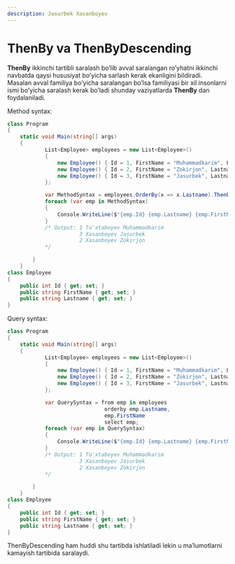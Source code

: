 ```yaml
---
description: Jasurbek Xasanboyev
---
```


# ThenBy va ThenByDescending

**ThenBy** ikkinchi tartibli saralash bo’lib avval saralangan ro’yhatni ikkinchi navbatda qaysi hususiyat bo’yicha sarlash kerak ekanligini bildiradi. Masalan avval familiya bo’yicha saralangan bo’lsa familiyasi bir xil insonlarni ismi bo’yicha saralash kerak bo’ladi shunday vaziyatlarda **ThenBy** dan foydalaniladi. 

Method syntax:

```csharp
class Program
{
    static void Main(string[] args)
    {
            List<Employee> employees = new List<Employee>()
            {
                new Employee() { Id = 1, FirstName = "Muhammadkarim", Lastname = "To'xtaboyev"},
                new Employee() { Id = 2, FirstName = "Zokirjon", Lastname = "Xasanboyev" },
                new Employee() { Id = 3, FirstName = "Jasurbek", Lastname = "Xasanboyev" }
            };

            var MethodSyntax = employees.OrderBy(x => x.Lastname).ThenBy(x => x.FirstName);
            foreach (var emp in MethodSyntax)
            {
                Console.WriteLine($"{emp.Id} {emp.Lastname} {emp.FirstName}");
            }
            /* Output: 1 To'xtaboyev Muhammadkarim
                       3 Xasanboyev Jasurbek
                       2 Xasanboyev Zokirjon
            */

        }
    }
class Employee
{
    public int Id { get; set; }
    public string FirstName { get; set; }
    public string Lastname { get; set; }
}
```

Query syntax:

```csharp
class Program
{
    static void Main(string[] args)
    {
            List<Employee> employees = new List<Employee>()
            {
                new Employee() { Id = 1, FirstName = "Muhammadkarim", Lastname = "To'xtaboyev"},
                new Employee() { Id = 2, FirstName = "Zokirjon", Lastname = "Xasanboyev" },
                new Employee() { Id = 3, FirstName = "Jasurbek", Lastname = "Xasanboyev" }
            };

            var QuerySyntax = from emp in employees
                               orderby emp.Lastname,
                               emp.FirstName
                               select emp;
            foreach (var emp in QuerySyntax)
            {
                Console.WriteLine($"{emp.Id} {emp.Lastname} {emp.FirstName}");
            }
            /* Output: 1 To'xtaboyev Muhammadkarim
                       3 Xasanboyev Jasurbek
                       2 Xasanboyev Zokirjon
            */

        }
    }
class Employee
{
    public int Id { get; set; }
    public string FirstName { get; set; }
    public string Lastname { get; set; }
}
```

ThenByDescending ham huddi shu tartibda ishlatiladi lekin u ma’lumotlarni kamayish tartibida saralaydi.

